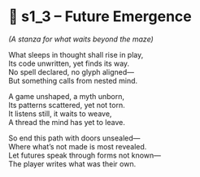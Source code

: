 <!-- Save to: shagi_archives/appendices/appendix_l_first_magnificent_seven/part_05_the_final_two/epic_mindscape_odyssey/s1_3_future_emergence.md -->

# 📘 s1_3 – Future Emergence  
*(A stanza for what waits beyond the maze)*

What sleeps in thought shall rise in play,  
Its code unwritten, yet finds its way.  
No spell declared, no glyph aligned—  
But something calls from nested mind.  

A game unshaped, a myth unborn,  
Its patterns scattered, yet not torn.  
It listens still, it waits to weave,  
A thread the mind has yet to leave.  

So end this path with doors unsealed—  
Where what’s not made is most revealed.  
Let futures speak through forms not known—  
The player writes what was their own.  
